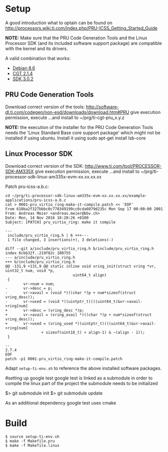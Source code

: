 # Setup

A good introduction what to optain can be found on http://processors.wiki.ti.com/index.php/PRU-ICSS_Getting_Started_Guide

__NOTE:__ Make sure that the PRU Code Generation Tools and the Linux Processor SDK (and its included software support package) are compatible with the kernel and its drivers.

A valid combination that works:
* [Debian 8.6](https://debian.beagleboard.org/images/bone-debian-8.6-lxqt-4gb-armhf-2016-11-06-4gb.img.xz)
* [CGT 2.1.4](http://software-dl.ti.com/codegen/esd/cgt_public_sw/PRU/2.1.4/ti_cgt_pru_2.1.4_linux_installer_x86.bin)
* [SDK 3.0.2](http://software-dl.ti.com/processor-sdk-linux/esd/AM335X/latest/index_FDS.html)
 

## PRU Code Generation Tools

Download correct version of the tools: http://software-dl.ti.com/codegen/non-esd/downloads/download.htm#PRU
give execution permission, execute
...and install to ~/prg/ti-cgt-pru_x.y.z

__NOTE:__ the execution of the installer for the PRU Code Generation Tools needs the 'Linux Standard Base core support package' which might not be installed if using ubuntu. Install it using sudo apt-get install lsb-core

## Linux Processor SDK
Download correct version of the SDK: http://www.ti.com/tool/PROCESSOR-SDK-AM335X
give execution permission, execute
...and install to ~/prg/ti-processor-sdk-linux-am335x-evm-xx.xx.xx.xx

Patch pru-icss-a.b.c:
```
cd ~/prg/ti-processor-sdk-linux-am335x-evm-xx.xx.xx.xx/example-applications/pru-icss-a.b.c
cat > 0001-pru_virtio_ring-make-it-compile.patch << 'EOF'
From 610ba2f327bbbc0c778349199cc0cda6079d235c Mon Sep 17 00:00:00 2001
From: Andreas Meier <andreas.meier@bbv.ch>
Date: Mon, 14 Nov 2016 10:20:26 +0100
Subject: [PATCH] pru_virtio_ring: make it compile

---
 include/pru_virtio_ring.h | 6 +++---
 1 file changed, 3 insertions(+), 3 deletions(-)

diff --git a/include/pru_virtio_ring.h b/include/pru_virtio_ring.h
index 6cbb32f..219f82c 100755
--- a/include/pru_virtio_ring.h
+++ b/include/pru_virtio_ring.h
@@ -131,9 +131,9 @@ static inline void vring_init(struct vring *vr, uint32_t num, void *p,
                              uint64_t align)
 {
        vr->num = num;
-       vr->desc = p;
-       vr->avail = (void *)((char *)p + num*sizeof(struct vring_desc));
-       vr->used = (void *)(uintptr_t)(((uint64_t)&vr->avail->ring[num]
+       vr->desc = (vring_desc *)p;
+       vr->avail = (vring_avail *)((char *)p + num*sizeof(struct vring_desc));
+       vr->used = (vring_used *)(uintptr_t)(((uint64_t)&vr->avail->ring[num]
                + sizeof(uint16_t) + align-1) & ~(align - 1));
 }

--
2.7.4
EOF
patch -p1 0001-pru_virtio_ring-make-it-compile.patch
```

Adapt ```setup-ti-env.sh``` to reference the above installed software packages.

#setting up google test
google test is linked as a submodule in order to compile the linux part of the project the submodule needs to be initialized

$> git submodule init
$> git submodule update

As an additional dependency google test uses cmake

# Build


```
$ source setup-ti-env.sh
$ make -f Makefile.pru
$ make -f Makefile.linux
```
